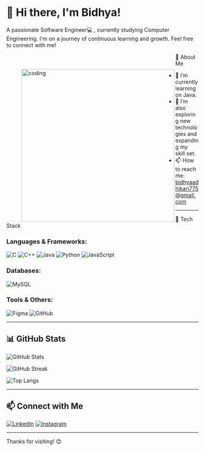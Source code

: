 # 👋 Hi there, I'm Bidhya!

A passionate Software Engineer💻 , currently studying Computer Engineering. I'm on a journey of continuous learning and growth. Feel free to connect with me!

<img align="left" alt="coding" width="400" src="https://cdn.dribbble.com/users/4055494/screenshots/15215756/media/d2b66c4ca0192aa26d103448b3d1518b.gif" style="margin-top: 20px; margin-left: 20px; padding-top: 20px; padding-left: 20px;">

🌟 About Me

- 🔭 I’m currently learning on Java.
- 🌱 I’m also exploring new technologies and expanding my skill set.
- 📫 How to reach me: [bidhyaadhikari775@gmail.com](mailto:bidhyaadhikari775@gmail.com)
---

 🚀 Tech Stack

### Languages & Frameworks:
![C](https://img.shields.io/badge/C-00599C?style=for-the-badge&logo=c&logoColor=white)
![C++](https://img.shields.io/badge/C++-00599C?style=for-the-badge&logo=c%2B%2B&logoColor=white)
![Java](https://img.shields.io/badge/Java-ED8B00?style=for-the-badge&logo=java&logoColor=white)
![Python](https://img.shields.io/badge/Python-3670A0?style=for-the-badge&logo=python&logoColor=ffdd54)
![JavaScript](https://img.shields.io/badge/JavaScript-323330?style=for-the-badge&logo=javascript&logoColor=F7DF1E)

### Databases:
![MySQL](https://img.shields.io/badge/MySQL-00000F?style=for-the-badge&logo=mysql&logoColor=white)

### Tools & Others:
![Figma](https://img.shields.io/badge/Figma-F24E1E?style=for-the-badge&logo=figma&logoColor=white)
![GitHub](https://img.shields.io/badge/GitHub-181717?style=for-the-badge&logo=github&logoColor=white)

---

## 📊 GitHub Stats

![GitHub Stats](https://github-readme-stats.vercel.app/api?username=bidhyaAdh&theme=dark&hide_border=true&show_icons=true&count_private=true)

![GitHub Streak](https://github-readme-streak-stats.herokuapp.com/?user=bidhyaAdh&theme=dark&hide_border=true)

![Top Langs](https://github-readme-stats.vercel.app/api/top-langs/?username=bidhyaAdh&theme=dark&hide_border=true&layout=compact&langs_count=6)

---

## 📫 Connect with Me

[![LinkedIn](https://img.shields.io/badge/LinkedIn-0077B5?style=for-the-badge&logo=linkedin&logoColor=white)](https://linkedin.com/in/bidhya-adhikari)
[![Instagram](https://img.shields.io/badge/Instagram-E4405F?style=for-the-badge&logo=instagram&logoColor=white)](https://instagram.com/bidhyaa1)

---

Thanks for visiting! 😊
